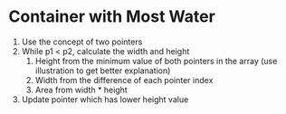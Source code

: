 # Container with Most Water

1. Use the concept of two pointers
2. While p1 < p2, calculate the width and height
   1. Height from the minimum value of both pointers in the array (use illustration to get better explanation)
   2. Width from the difference of each pointer index
   3. Area from width * height
3. Update pointer which has lower height value

